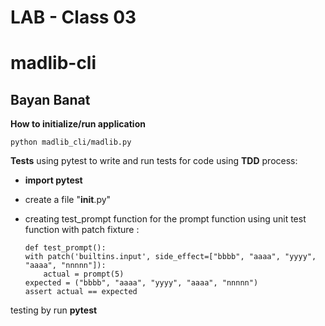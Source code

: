 # LAB - Class 03
# madlib-cli


## Bayan Banat


**How to initialize/run application**

    python madlib_cli/madlib.py


**Tests**
using pytest to write and run tests for code
using **TDD** process:

- **import pytest**
- create a file  "__init__.py"
- creating test_prompt function for the prompt function using unit test function with patch fixture :
    
    ```
   def test_prompt():
    with patch('builtins.input', side_effect=["bbbb", "aaaa", "yyyy", "aaaa", "nnnnn"]):
        actual = prompt(5)
    expected = ("bbbb", "aaaa", "yyyy", "aaaa", "nnnnn")
    assert actual == expected

    ```
testing by run **pytest**


 


